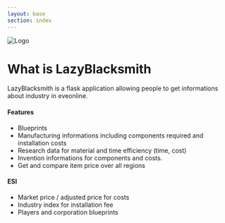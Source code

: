 ```yaml
---
layout: base
section: index
---
```

![Logo](/LazyBlacksmith/assets/img/logo128.png)

# What is LazyBlacksmith

LazyBlacksmith is a flask application allowing people to get informations about industry in eveonline.

#### Features
* Blueprints
 * Manufacturing informations including components required and installation costs
 * Research data for material and time efficiency (time, cost)
 * Invention informations for components and costs.
* Get and compare item price over all regions

#### ESI
* Market price / adjusted price for costs
* Industry index for installation fee
* Players and corporation blueprints
